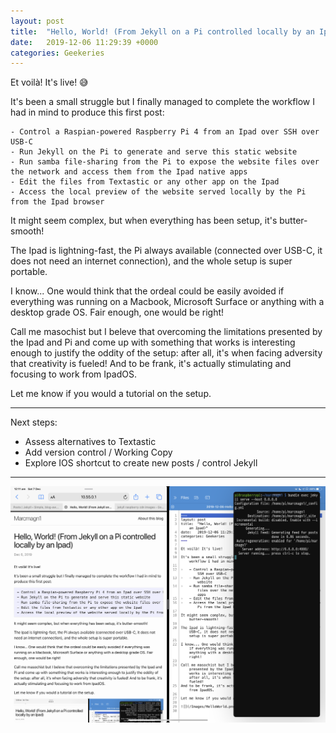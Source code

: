 ```yaml
---
layout: post
title:  "Hello, World! (From Jekyll on a Pi controlled locally by an Ipad)"
date:   2019-12-06 11:29:39 +0000
categories: Geekeries
---
```


Et voilà! It's live! 😅

It's been a small struggle but I finally managed to complete the workflow I had in mind to produce this first post: 

	- Control a Raspian-powered Raspberry Pi 4 from an Ipad over SSH over USB-C
	- Run Jekyll on the Pi to generate and serve this static website
	- Run samba file-sharing from the Pi to expose the website files over the network and access them from the Ipad native apps
	- Edit the files from Textastic or any other app on the Ipad
	- Access the local preview of the website served locally by the Pi from the Ipad browser

It might seem complex, but when everything has been setup, it's butter-smooth!

The Ipad is lightning-fast, the Pi always available (connected over USB-C, it does not need an internet connection), and the whole setup is super portable.

I know... One would think that the ordeal could be easily avoided if everything was running on a Macbook, Microsoft Surface or anything with a desktop grade OS. Fair enough, one would be right! 

Call me masochist but I beleve that overcoming the  limitations presented by the Ipad and Pi and come up with something that works is interesting enough to justify the oddity of the setup: after all, it's when facing adversity that creativity is fueled! 
And to be frank, it's actually stimulating and focusing to work from IpadOS.

Let me know if you would a tutorial on the setup.

---
Next steps: 
- Assess alternatives to Textastic
- Add version control / Working Copy
- Explore IOS shortcut to create new posts / control Jekyll

---

![](/Images/HelloWorld.png)
